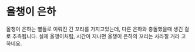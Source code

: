 # 올챙이 은하

올챙이 은하는 별들로 이뤄진 긴 꼬리를 가지고있는데, 다른 은하와 충돌했을때 생긴
걸로 추측됩니다. 실제 올챙이처럼, 시간이 지나면 올챙이 은하의 꼬리는 사라질 거라
고 하네요.
